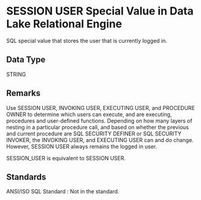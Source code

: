 <!-- loio09575186684644a495e5991afb46d19c -->

# SESSION USER Special Value in Data Lake Relational Engine

SQL special value that stores the user that is currently logged in.



<a name="loio09575186684644a495e5991afb46d19c__session_user_datatype1"/>

## Data Type

STRING



<a name="loio09575186684644a495e5991afb46d19c__session_user_remarks1"/>

## Remarks

Use SESSION USER, INVOKING USER, EXECUTING USER, and PROCEDURE OWNER to determine which users can execute, and are executing, procedures and user-defined functions. Depending on how many layers of nesting in a particular procedure call, and based on whether the previous and current procedure are SQL SECURITY DEFINER or SQL SECURITY INVOKER, the INVOKING USER, and EXECUTING USER can and do change. However, SESSION USER always remains the logged in user.

SESSION\_USER is equivalent to SESSION USER.



<a name="loio09575186684644a495e5991afb46d19c__session_user_standards1"/>

## Standards

 ANSI/ISO SQL Standard
 :   Not in the standard.

 